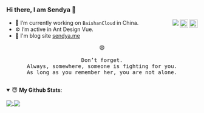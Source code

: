 ### Hi there, I am Sendya 👋

<a href="https://t.me/Tookochan" title="Sendya's Telegram" target="_blank" rel="nofollow"><img align="right" alt="Sendya Telegram" height="22px" width="22px" src="https://cdn.jsdelivr.net/npm/simple-icons@v3/icons/telegram.svg" /></a><a href="https://sendya.me/" title="Sendya's Blog" target="_blank" rel="nofollow"><img align="right" alt="Sendya's Blog" height="22px" width="22px" src="https://cdn.jsdelivr.net/npm/simple-icons@v3/icons/micro-dot-blog.svg" /></a>
<img align="right" src="https://visitor-badge.glitch.me/badge?page_id=sendya" />


- 🔭 I’m currently working on `BaishanCloud` in China.
- ⚙️ I’m active in Ant Design Vue.
- 👋 I'm blog site [sendya.me](https://sendya.me/)

<p align="center">
 😄
<br/>
<br/>
<samp>
 Don’t forget.<br>
Always, somewhere, someone is fighting for you.<br/>
As long as you remember her, you are not alone.<br/><br/>
 </samp>
</p>

<details open>
 <summary> 😇 <b>My Github Stats</b>: </summary>
 <br/>
 <a href="https://github.com/anuraghazra/github-readme-stats" title="Sendya's Github Stars">
  <img align="center" src="https://github-readme-stats.vercel.app/api?username=sendya&count_private=true&hide=issues&line_height=24" />
 </a>
 <a href="https://github.com/anuraghazra/github-readme-stats" title="Tops Language">
  <img align="center" src="https://github-readme-stats.vercel.app/api/top-langs/?username=sendya&layout=compact" />
 </a>
</details>

<!--
**sendya/sendya** is a ✨ _special_ ✨ repository because its `README.md` (this file) appears on your GitHub profile.

Here are some ideas to get you started:

- 🔭 I’m currently working on ...
- 🌱 I’m currently learning ...
- 👯 I’m looking to collaborate on ...
- 🤔 I’m looking for help with ...
- 💬 Ask me about ...
- 📫 How to reach me: ...
- 😄 Pronouns: ...
- ⚡ Fun fact: ...
-->
